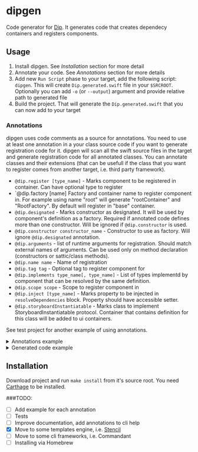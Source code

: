 # dipgen
Code generator for [Dip](https://github.com/AliSoftware/Dip). It generates code that creates dependecy containers and registers components.

## Usage
1. Install dipgen. See *Installation* section for more detail
2. Annotate your code. See *Annotations* section for more details
3. Add new `Run Script` phase to your target, add the following script: `dipgen`. This will create `Dip.generated.swift` file in your `$SRCROOT`. Optionally you can add `-o` (or `--output`) argument and provide relative path to generated file
4. Build the project. That will generate the `Dip.generated.swift` that you can now add to your target


### Annotations
dipgen uses code comments as a source for annotations. You need to use at least one annotation in a your class source code if you want to generate registration code for it. dipgen will scan all the swift source files in the target and generate registration code for all annotated classes. You can annotate classes and their extensions (that can be usefull if the class that you want to register comes from another target, i.e. third party framework).

* `@dip.register [type_name]` - Marks component to be registered in container. Can have optional type to register
* `@dip.factory [name] Factory and container name to register component in. For example using name "root" will generate "rootContainer" and "RootFactory". By default will register in "base" container.
* `@dip.designated` - Marks constructor as designated. It will be used by component's definition as a factory. Required if annotated code defines more than one constructor. Will be ignored if `@dip.constructor` is used.
* `@dip.constructor constructor_name` - Constructor to use as factory. Will ignore `@dip.designated` annotation.
* `@dip.arguments` - list of runtime arguments for registration. Should match external names of arguments. Can be used only on method declaration (constructors or sattic/class methods).
* `@dip.name name` - Name of registration
* `@dip.tag tag` - Optional tag to register component for
* `@dip.implements type_name[, type_name]` - List of types implementd by component that can be resolved by the same definition.
* `@dip.scope scope` - Scope to register component in
* `@dip.inject [type_name]` - Marks property to be injected in `resolveDependencies` block. Property should have accessible setter.
* `@dip.storyboardInstantiatable` - Marks class to implement StoryboardInstantiatable protocol. Container that contains definition for this class will be added to ui containers.

See test project for another example of using annotations.

<details>
<summary>Annotations example</summary>

```swift
import UIKit

/**
 @dip.storyboardInstantiatable
 @dip.constructor init
 */
class ListViewController: UIViewController {}

/**
 Some Real docs
 */
/**
 @dip.register ListWireframe
 @dip.name listWireframe
 @dip.scope Unique
 @dip.factory listModule
 @dip.tag some tag
 @dip.implements SomeProtocol
 */
class ListWireframe: SomeProtocol {
    
    /**
     @dip.inject AddWireframe
     @dip.tag tag
     */
    var addWireframe: AddWireframe
    
    /**@dip.inject*/
    var listPresenter: ListPresenter?
    
    /**@dip.inject*/var rootWireframe: RootWireframe
    
    init(rootWireframe: RootWireframe, addWireframe: AddWireframe) {
        self.rootWireframe = rootWireframe
        self.addWireframe = addWireframe
    }

    /**
     Designated initializer.
     */
    /**@dip.designated*/
    init(rootWireframe: RootWireframe, addWireframe: AddWireframe, listPresenter: ListPresenter) {
        self.rootWireframe = rootWireframe
        self.addWireframe = addWireframe
        self.listPresenter = listPresenter
    }
    
}
```
</details>
<details>
<summary>Generated code example</summary>

Dip.base.swift

```swift
import UIKit
import DipUI

extension ListViewController: StoryboardInstantiatable {}

let baseContainer = DependencyContainer { container in 
	unowned let container = container
	DependencyContainer.uiContainers.append(container)

	container.register(.Shared, factory: ListViewController.init)
}

class BaseFactory {

	private let container: DependencyContainer
	
	init(container: DependencyContainer = baseContainer) {
		self.container = container
	}

	func listViewController() -> ListViewController {
		return try! container.resolve()
	}
}

```

Dip.listModule.swift

```swift
import Dip

let listModuleContainer = DependencyContainer { container in 
	unowned let container = container

	let listWireframe = container.register(.Unique, type: ListWireframe.self, tag: "some tag", factory: ListWireframe.init(rootWireframe:addWireframe:listPresenter:))
		.implements(SomeProtocol.self)
		.resolvingProperties { container, resolved in 
			resolved.addWireframe = try container.resolve(tag: "tag") as AddWireframe
			resolved.listPresenter = try container.resolve()
			resolved.rootWireframe = try container.resolve()
		}
}

class ListModuleFactory {

	private let container: DependencyContainer

	init(container: DependencyContainer = listModuleContainer) {
		self.container = container
	}

	func listWireframeSomeTag() -> ListWireframe {
		return try! container.resolve(tag: "some tag")
	}

}

```

Dip.generated.swift

```swift
extension DependencyContainer {

	static func configureAll() {
		_ = baseContainer
		_ = listModule
	}

	static func bootstrapAll() throws {
		try baseContainer.bootstrap()
		try listModule.bootstrap()
	}

}
```
</details>

## Installation

Download project and run `make install` from it's source root. You need [Carthage](https://github.com/Carthage/Carthage) to be installed.


###TODO:

- [ ] Add example for each annotation
- [ ] Tests
- [ ] Improve documentation, add annotations to cli help
- [x] Move to some templates engine, i.e. [Stencil](https://github.com/kylef/Stencil)
- [ ] Move to some cli frameworks, i.e. Commandant
- [ ] Installing via Homebrew 
